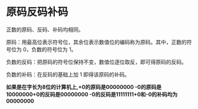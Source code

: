 # 原码反码补码

正数的原码、反码、补码均相同。

原码：用最高位表示符号位，其余位表示数值位的编码称为原码。其中，正数的符号位为 0，负数的符号位为 1。

负数的反码：把原码的符号位保持不变，数值位逐位取反，即可得原码的反码。

负数的补码：在反码的基础上加 1 即得该原码的补码。

**如果是在字长为8位的计算机上,+0的原码是00000000 -0的原码是10000000+0的反码是00000000 -0的反码是11111111+0和-0的补码均为00000000**